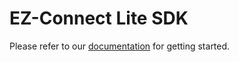 # EZ-Connect Lite SDK


Please refer to our [documentation](http://marvell-iot.github.io) for getting started.

